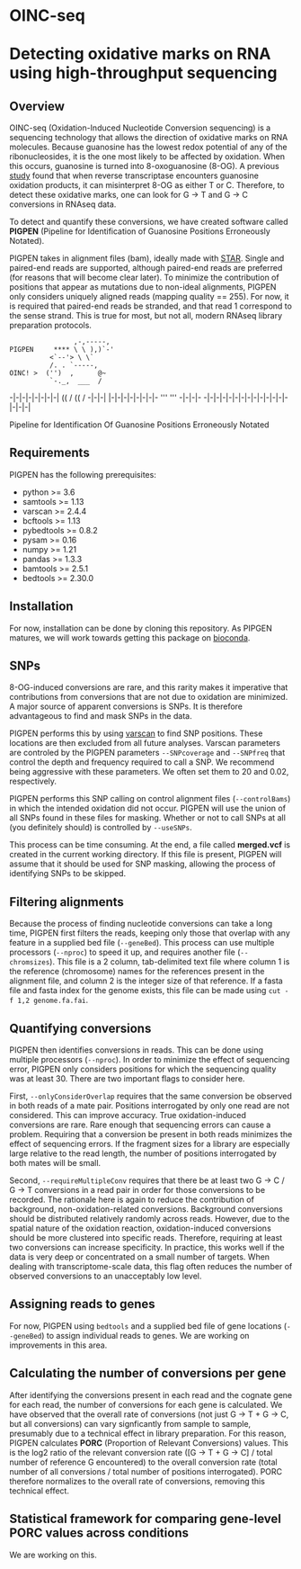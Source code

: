 # OINC-seq <br/> <br/>Detecting oxidative marks on RNA using high-throughput sequencing

## Overview

OINC-seq (Oxidation-Induced Nucleotide Conversion sequencing) is a sequencing technology that allows the direction of oxidative marks on RNA molecules. Because guanosine has the lowest redox potential of any of the ribonucleosides, it is the one most likely to be affected by oxidation. When this occurs, guanosine is turned into 8-oxoguanosine (8-OG). A previous [study](https://pubs.acs.org/doi/10.1021/acs.biochem.7b00730) found that when reverse transcriptase encounters guanosine oxidation products, it can misinterpret 8-OG as either T or C. Therefore, to detect these oxidative marks, one can look for G -> T and G -> C conversions in RNAseq data.

To detect and quantify these conversions, we have created software called **PIGPEN** (Pipeline for Identification of Guanosine Positions Erroneously Notated). 

PIGPEN takes in alignment files (bam), ideally made with [STAR](https://github.com/alexdobin/STAR). Single and paired-end reads are supported, although paired-end reads are preferred (for reasons that will become clear later). To minimize the contribution of positions that appear as mutations due to non-ideal alignments, PIGPEN only considers uniquely aligned reads (mapping quality == 255). For now, it is required that paired-end reads be stranded, and that read 1 correspond to the sense strand. This is true for most, but not all, modern RNAseq library preparation protocols.

                    ,-,-----,
    PIGPEN     **** \ \ ),)`-'
              <`--'> \ \` 
              /. . `-----,
    OINC! >  ('')  ,      @~
              `-._,  ___  /
-|-|-|-|-|-|-|-| (( /  (( / -|-|-| 
|-|-|-|-|-|-|-|- '''   ''' -|-|-|-
-|-|-|-|-|-|-|-|-|-|-|-|-|-|-|-|-|

   Pipeline for Identification 
      Of Guanosine Positions
       Erroneously Notated

## Requirements

PIGPEN has the following prerequisites:
- python >= 3.6
- samtools >= 1.13
- varscan >= 2.4.4
- bcftools >= 1.13
- pybedtools >= 0.8.2
- pysam >= 0.16
- numpy >= 1.21
- pandas >= 1.3.3
- bamtools >= 2.5.1
- bedtools >= 2.30.0

## Installation

For now, installation can be done by cloning this repository. As PIPGEN matures, we will work towards getting this package on [bioconda](https://bioconda.github.io/). 

## SNPs

8-OG-induced conversions are rare, and this rarity makes it imperative that contributions from conversions that are not due to oxidation are minimized.  A major source of apparent conversions is SNPs. It is therefore advantageous to find and mask SNPs in the data.

PIGPEN performs this by using [varscan](http://varscan.sourceforge.net/using-varscan.html) to find SNP positions. These locations are then excluded from all future analyses. Varscan parameters are controled by the PIGPEN parameters `--SNPcoverage` and `--SNPfreq` that control the depth and frequency required to call a SNP. We recommend being aggressive with these parameters. We often set them to 20 and 0.02, respectively.

PIGPEN performs this SNP calling on control alignment files (`--controlBams`) in which the intended oxidation did not occur. PIGPEN will use the union of all SNPs found in these files for masking.  Whether or not to call SNPs at all (you definitely should) is controlled by `--useSNPs`.

This process can be time consuming. At the end, a file called **merged.vcf** is created in the current working directory. If this file is present, PIGPEN will assume that it should be used for SNP masking, allowing the process of identifying SNPs to be skipped.

## Filtering alignments

Because the process of finding nucleotide conversions can take a long time, PIGPEN first filters the reads, keeping only those that overlap with any feature in a supplied bed file (`--geneBed`). This process can use multiple processors (`--nproc`) to speed it up, and requires another file (`--chromsizes`). This file is a 2 column, tab-delimited text file where column 1 is the reference (chromosome) names for the references present in the alignment file, and column 2 is the integer size of that reference. If a fasta file and fasta index for the genome exists, this file can be made using `cut -f 1,2 genome.fa.fai`.

## Quantifying conversions

PIGPEN then identifies conversions in reads. This can be done using multiple processors (`--nproc`). In order to minimize the effect of sequencing error, PIGPEN only considers positions for which the sequencing quality was at least 30. There are two important flags to consider here.

First, `--onlyConsiderOverlap` requires that the same conversion be observed in both reads of a mate pair. Positions interrogated by only one read are not considered. This can improve accuracy. True oxidation-induced conversions are rare. Rare enough that sequencing errors can cause a problem. Requiring that a conversion be present in both reads minimizes the effect of sequencing errors. If the fragment sizes for a library are especially large relative to the read length, the number of positions interrogated by both mates will be small.

Second, `--requireMultipleConv` requires that there be at least two G -> C / G -> T conversions in a read pair in order for those conversions to be recorded. The rationale here is again to reduce the contribution of background, non-oxidation-related conversions. Background conversions should be distributed relatively randomly across reads. However, due to the spatial nature of the oxidation reaction, oxidation-induced conversions should be more clustered into specific reads. Therefore, requiring at least two conversions can increase specificity. In practice, this works well if the data is very deep or concentrated on a small number of targets. When dealing with transcriptome-scale data, this flag often reduces the number of observed conversions to an unacceptably low level.

## Assigning reads to genes

For now, PIGPEN using `bedtools` and a supplied bed file of gene locations (`--geneBed`) to assign individual reads to genes. We are working on improvements in this area.

## Calculating the number of conversions per gene

After identifying the conversions present in each read and the cognate gene for each read, the number of conversions for each gene is calculated. We have observed that the overall rate of conversions (not just G -> T + G -> C, but all conversions) can vary signficantly from sample to sample, presumably due to a technical effect in library preparation. For this reason, PIGPEN calculates **PORC** (Proportion of Relevant Conversions) values. This is the log2 ratio of the relevant conversion rate ([G -> T + G -> C] / total number of reference G encountered) to the overall conversion rate (total number of all conversions / total number of positions interrogated). PORC therefore normalizes to the overall rate of conversions, removing this technical effect.

## Statistical framework for comparing gene-level PORC values across conditions

We are working on this.






